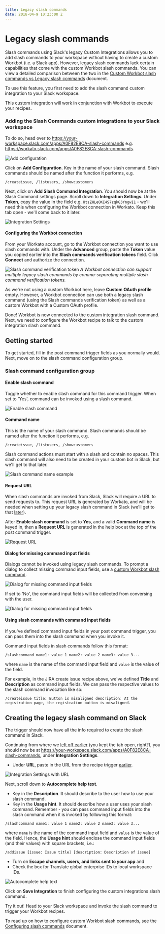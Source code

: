 ```yaml
---
title: Legacy slash commands
date: 2018-04-9 10:23:00 Z
---
```


# Legacy slash commands
Slash commands using Slack's legacy Custom Integrations allows you to add slash commands to your workspace without having to create a custom Workbot (i.e. a Slack app). However, legacy slash commands lack certain capabilities that come with the custom Workbot slash commands. You can view a detailed comparison between the two in the [Custom Workbot slash commands vs Legacy slash commands](/workbot/custom-workbot-vs-legacy-slash-commands.md) document.

To use this feature, you first need to add the slash command custom integration to your Slack workspace.

This custom integration will work in conjunction with Workbot to execute your recipes.

### Adding the Slash Commands custom integrations to your Slack workspace
To do so, head over to https://your-workspace.slack.com/apps/A0F82E8CA-slash-commands e.g. https://workato.slack.com/apps/A0F82E8CA-slash-commands.

![Add configuration](/assets/images/workbot/workbot-slash-commands/add-configuration.png)

Click on **Add Configuration**. Key in the name of your slash command. Slash commands should be named after the function it performs, e.g.

```
/createissue, /listusers, /showcustomers
```

Next, click on **Add Slash Command Integration**. You should now be at the Slash Command settings page. Scroll down to **Integration Settings**. Under **Token**, copy the value in the field e.g. `UtsZHLeOKI4S7zqkG3YngwI1` - we'll need this when configuring the Workbot connection in Workato. Keep this tab open - we'll come back to it later.

![Integration Settings](/assets/images/workbot/workbot-slash-commands/integration-settings-no-url-1.png)

#### Configuring the Workbot connection
From your Workato account, go to the Workbot connection you want to use slash commands with. Under the **Advanced** group, paste the **Token** value you copied earlier into the **Slash commands verification tokens** field. Click **Connect** and authorize the connection.

![Slash command verification token](/assets/images/workbot/workbot-slash-commands/slash-command-verification-token-1.png) *A Workbot connection can support multiple legacy slash commands by comma-separating multiple slash command verification tokens.*

As we're not using a custom Workbot here, leave **Custom OAuth profile** empty. However, a Workbot connection can use both a legacy slash command (using the Slash commands verification token) as well as a custom Workbot with a Custom OAuth profile.

Done! Workbot is now connected to the custom integration slash command. Next, we need to configure the Workbot recipe to talk to the custom integration slash command.

## Getting started
To get started, fill in the post command trigger fields as you normally would. Next, move on to the slash command configuration group.

### Slash command configuration group

#### Enable slash command
Toggle whether to enable slash command for this command trigger.	When set to 'Yes', command can be invoked using a slash command.

![Enable slash command](/assets/images/workbot/workbot-slash-commands/enable-slash-command-1.png)

#### Command name
This is the name of your slash command. Slash commands should be named after the function it performs, e.g.

```
/createissue, /listusers, /showcustomers
```

Slash command actions must start with a slash and contain no spaces. This slash command will also need to be created in your custom bot in Slack, but we'll get to that later.

![Slash command name example](/assets/images/workbot/workbot-slash-commands/slash-command-name.png)

#### Request URL
When slash commands are invoked from Slack, Slack will require a URL to send requests to. This request URL is generated by Workato, and will be needed when setting up your legacy slash command in Slack (we'll get to that [later](#creating-the-legacy-slash-command-on-slack)).

After **Enable slash command** is set to **Yes**, and a valid **Command name** is keyed in, then a **Request URL** is generated in the help box at the top of the post command trigger.

![Request URL](/assets/images/workbot/workbot-slash-commands/request-url.png)

#### Dialog for missing command input fields
Dialogs cannot be invoked using legacy slash commands. To prompt a dialog to collect missing command input fields, use a [custom Workbot slash command](#slash-command-using-custom-bots).

![Dialog for missing command input fields](/assets/images/workbot/workbot-slash-commands/dialog-for-missing-command-input-fields-1.png)

If set to 'No', the command input fields will be collected from conversing with the user.

![Dialog for missing command input fields](/assets/images/workbot/workbot-slash-commands/dialog-for-missing-command-input-fields-no.PNG)

#### Using slash commands with command input fields
If you've defined command input fields in your post command trigger, you can pass them into the slash command when you invoke it.

Command input fields in slash commands follow this format:

```
/slashcommand name1: value 1 name2: value 2 name3: value 3...
```

where `name` is the name of the command input field and `value` is the value of the field.

For example, in the JIRA create issue recipe above, we've defined **Title** and **Description** as command input fields. We can pass the respective values to the slash command invocation like so:

```
/createissue title: Button is misaligned description: At the registration page, the registration button is misaligned.
```

## Creating the legacy slash command on Slack
The trigger should now have all the info required to create the slash command in Slack.

Continuing from where we [left off earlier](#adding-the-slash-commands-custom-integrations-to-your-slack-workspace) (you kept the tab open, right?), you should now be at https://your-workspace.slack.com/apps/A0F82E8CA-slash-commands, under **Integration Settings**.

- Under **URL**, paste in the URL from the recipe trigger [earlier](#request-url).

![Integration Settings with URL](/assets/images/workbot/workbot-slash-commands/integration-settings-with-url-1.png)

Next, scroll down to **Autocomplete help text**.

- Key in the **Description**. It should describe to the user how to use your slash command.
- Key in the **Usage hint**. It should describe how a user uses your slash command. Remember - you can pass command input fields into the slash command when it is invoked by following this format:<br>

```
/slashcommand name1: value 1 name2: value 2 name3: value 3...
```

where `name` is the name of the command input field and `value` is the value of the field. Hence, the **Usage hint** should enclose the command input fields (and their values) with square brackets, i.e.:<br>

```
/addissue [issue: Issue title] [description: Description of issue]
```

- Turn on  **Escape channels, users, and links sent to your app** and
- Check the box for Translate global enterprise IDs to local workspace IDs.

![Autocomplete help text](/assets/images/workbot/workbot-slash-commands/autocomplete-help-text-1.png)

Click on **Save Integration** to finish configuring the custom integrations slash command.

Try it out! Head to your Slack workspace and invoke the slash command to trigger your Workbot recipes.

To read up on how to configure custom Workbot slash commands, see the [Configuring slash commands](/workbot/configuring-slash-commands.md) document.
